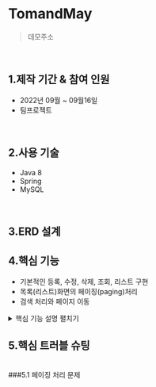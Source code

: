 # TomandMay
>데모주소

</br>

## 1.제작 기간 & 참여 인원
* 2022년 09월 ~ 09월16일
* 팀프로젝트

</br>

## 2.사용 기술
* Java 8
* Spring
* MySQL

</br>

## 3.ERD 설계




## 4.핵심 기능
* 기본적인 등록, 수정, 삭제, 조회, 리스트 구현
* 목록(리스트)화면의 페이징(paging)처리
* 검색 처리와 페이지 이동
<details>
<summary>핵심 기능 설명 펼치기</summary>
<div markdown="1">       

### 4.1 전체 흐름

### 4.2 사용자 요청

### 
</div>
</details>

## 5.핵심 트러블 슈팅
</br>
###5.1 페이징 처리 문제
